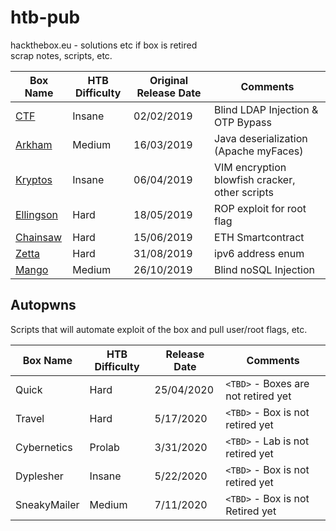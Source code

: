 # htb-pub

hackthebox.eu - solutions etc if box is retired  
scrap notes, scripts, etc.

| Box Name  | HTB Difficulty  | Original Release Date | Comments| 
|------|-----|-----|-----|
| [CTF](https://github.com/nutty-guineapig/htb-pub/tree/master/CTF) | Insane | 02/02/2019 |Blind LDAP Injection & OTP Bypass |
| [Arkham](https://github.com/nutty-guineapig/htb-pub/tree/master/arkham) | Medium | 16/03/2019 | Java deserialization (Apache myFaces)|
| [Kryptos](https://github.com/nutty-guineapig/htb-pub/tree/master/kryptos) | Insane | 06/04/2019 | VIM encryption blowfish cracker, other scripts|
| [Ellingson](https://github.com/nutty-guineapig/htb-pub/tree/master/ellingson) |Hard|18/05/2019| ROP exploit for root flag |
| [Chainsaw](https://github.com/nutty-guineapig/htb-pub/tree/master/chainsaw) | Hard | 15/06/2019| ETH Smartcontract |
| [Zetta](https://github.com/nutty-guineapig/htb-pub/tree/master/zetta) | Hard | 31/08/2019 | ipv6 address enum | 
| [Mango](https://github.com/nutty-guineapig/htb-pub/tree/master/mango) | Medium | 26/10/2019 | Blind noSQL Injection |

## Autopwns
Scripts that will automate exploit of the box and pull user/root flags, etc.

| Box Name | HTB Difficulty | Release Date | Comments |
|----|-----|----|----|
| Quick | Hard  |  25/04/2020 | `<TBD>` - Boxes are not retired yet |
| Travel | Hard |  5/17/2020 | `<TBD>` - Box is not retired yet |
| Cybernetics | Prolab | 3/31/2020 | `<TBD>` - Lab is not retired yet|
| Dyplesher | Insane | 5/22/2020 | `<TBD>` - Box is not retired yet |
| SneakyMailer | Medium | 7/11/2020 | `<TBD>` - Box is not Retired yet |
